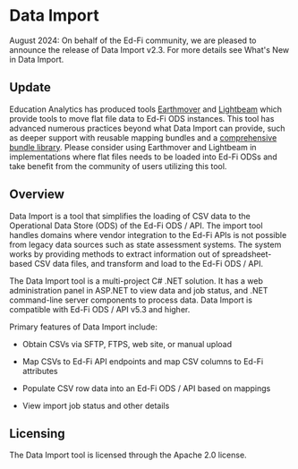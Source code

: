 # Data Import

August 2024: On behalf of the Ed-Fi community, we are pleased to announce the
release of Data Import v2.3. For more details see What's New in Data Import.

## Update

Education Analytics has produced tools [Earthmover](https://github.com/edanalytics/earthmover) and [Lightbeam](https://github.com/edanalytics/lightbeam) which provide tools to move flat file data to Ed-Fi ODS instances.  This tool has advanced numerous practices beyond what Data Import can provide, such as deeper support with reusable mapping bundles and a [comprehensive bundle library](https://github.com/edanalytics/earthmover_edfi_bundles).  Please consider using Earthmover and Lightbeam in implementations where flat files needs to be loaded into Ed-Fi ODSs and take benefit from the community of users utilizing this tool.

## Overview

Data Import is a tool that simplifies the loading of CSV data to the Operational
Data Store (ODS) of the Ed-Fi ODS / API. The import tool handles domains where
vendor integration to the Ed-Fi APIs is not possible from legacy data sources
such as state assessment systems. The system works by providing methods to
extract information out of spreadsheet-based CSV data files, and transform and
load to the Ed-Fi ODS / API.

The Data Import tool is a multi-project C# .NET solution. It has a web
administration panel in ASP.NET to view data and job status, and .NET
command-line server components to process data. Data Import is compatible with
Ed-Fi ODS / API v5.3 and higher.

Primary features of Data Import include:

* Obtain CSVs via SFTP, FTPS, web site, or manual upload

* Map CSVs to Ed-Fi API endpoints and map CSV columns to Ed-Fi attributes

* Populate CSV row data into an Ed-Fi ODS / API based on mappings

* View import job status and other details

## Licensing

The Data Import tool is licensed through the Apache 2.0 license.
